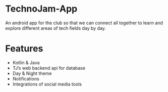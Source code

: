 # TechnoJam-App
   An android app for the club so that we can connect all together to learn and explore different areas of tech fields day by day. 


# Features
<ul>
	<li>Kotlin & Java 
	<li>TJ’s web backend api for database </li>
	<li>Day & Night theme </li>
	<li>Notifications </li>
	<li>Integrations of social media tools </li>
</ul>
